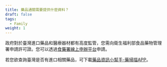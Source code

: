 ```yaml
---
title: 藥品通關需要提供什麼資料？
draft: false
tags:
  - Family
weight: 1
---
```

政府對於臺灣進口藥品和醫療器材都有高度監管，您需向衛生福利部食品藥物管理署申請許可證。您可以透過[食藥署線上申辦平台](https://oap.fda.gov.tw/  "至食藥署線上申辦平台")申請。

若您欲查詢臺灣是否有進口相關藥品，可下載[藥品資訊小幫手-藥掃描APP](https://www.mohw.gov.tw/cp-2633-9746-1.html "至藥品資訊小幫手-藥掃描APP")。